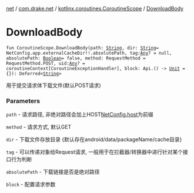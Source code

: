 [net](../../index.md) / [com.drake.net](../index.md) / [kotlinx.coroutines.CoroutineScope](index.md) / [DownloadBody](./-download-body.md)

# DownloadBody

`fun CoroutineScope.DownloadBody(path: `[`String`](https://kotlinlang.org/api/latest/jvm/stdlib/kotlin/-string/index.html)`, dir: `[`String`](https://kotlinlang.org/api/latest/jvm/stdlib/kotlin/-string/index.html)` = NetConfig.app.externalCacheDir!!.absolutePath, tag: `[`Any`](https://kotlinlang.org/api/latest/jvm/stdlib/kotlin/-any/index.html)`? = null, absolutePath: `[`Boolean`](https://kotlinlang.org/api/latest/jvm/stdlib/kotlin/-boolean/index.html)` = false, method: RequestMethod = RequestMethod.POST, uid: `[`Any`](https://kotlinlang.org/api/latest/jvm/stdlib/kotlin/-any/index.html)`? = coroutineContext[CoroutineExceptionHandler], block: Api.() -> `[`Unit`](https://kotlinlang.org/api/latest/jvm/stdlib/kotlin/-unit/index.html)` = {}): Deferred<`[`String`](https://kotlinlang.org/api/latest/jvm/stdlib/kotlin/-string/index.html)`>`

用于提交请求体下载文件(默认POST请求)

### Parameters

`path` - 请求路径, 非绝对路径会加上HOST[NetConfig.host](../-net-config/host.md)为前缀

`method` - 请求方式, 默认GET

`dir` - 下载文件存放目录 {默认存在android/data/packageName/cache目录}

`tag` - 可以传递对象给Request请求, 一般用于在拦截器/转换器中进行针对某个接口行为判断

`absolutePath` - 下载链接是否是绝对路径

`block` - 配置请求参数